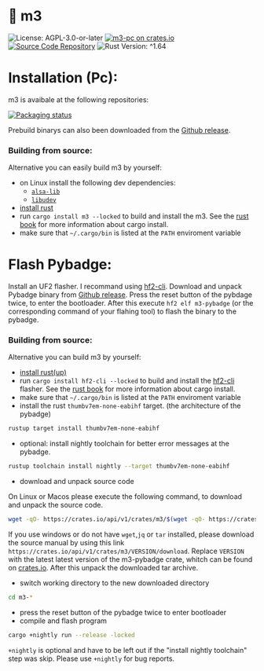 # 🚗 m3
![License: AGPL-3.0-or-later](https://img.shields.io/badge/license-AGPL--3.0--or--later-blue)
[![m3-pc on crates.io](https://img.shields.io/crates/v/m3-pc)](https://crates.io/crates/m3-pc)
[![Source Code Repository](https://img.shields.io/badge/Code-On%20GitHub-blue?logo=GitHub)](https://github.com/LuckyTurtleDev/m3)
![Rust Version: ^1.64](https://img.shields.io/badge/rustc-%5E1.64-orange.svg)

# Installation (Pc): 
m3 is avaibale at the following repositories:

[![Packaging status](https://repology.org/badge/vertical-allrepos/m3.svg)](https://repology.org/project/m3/versions)

Prebuild binarys can also been downloaded from the [Github release](https://github.com/LuckyTurtleDev/m3/releases/latest).

### Building from source: 
Alternative you can easily build m3 by yourself:
* on Linux install the following dev dependencies:
  * [`alsa-lib`](https://github.com/alsa-project/alsa-lib)
  * [`libudev`](https://github.com/systemd/systemd)
* [install rust](https://www.rust-lang.org/tools/install)
* run `cargo install m3 --locked` to build and install the m3.
See the [rust book](https://doc.rust-lang.org/cargo/commands/cargo-install.html) for more information about cargo install.
* make sure that `~/.cargo/bin` is listed at the `PATH` enviroment variable

# Flash Pybadge:
Install an UF2 flasher. I recommand using [hf2-cli](https://crates.io/crates/hf2-cli).
Download and unpack Pybadge binary from [Github release](https://github.com/LuckyTurtleDev/m3/releases/latest).
Press the reset button of the pybdage twice, to enter the bootloader.
After this execute `hf2 elf m3-pybadge` (or the corresponding command of your flahing tool) to flash the binary to the pybadge.
### Building from source: 
Alternative you can build m3 by yourself:
* [install rust(up)](https://www.rust-lang.org/tools/install)
* run `cargo install hf2-cli --locked` to build and install the [hf2-cli](https://crates.io/crates/hf2-cli) flasher.
See the [rust book](https://doc.rust-lang.org/cargo/commands/cargo-install.html) for more information about cargo install.
* make sure that `~/.cargo/bin` is listed at the `PATH` enviroment variable
* install the rust `thumbv7em-none-eabihf` target. (the architecture of the pybadge)
```bash
rustup target install thumbv7em-none-eabihf
```
* optional: install nightly toolchain for better error messages at the pybadge.
```bash
rustup toolchain install nightly --target thumbv7em-none-eabihf
```
* download and unpack source code

On Linux or Macos please execute the following command, to download and unpack the source code.
```bash
wget -qO- https://crates.io/api/v1/crates/m3/$(wget -qO- https://crates.io/api/v1/crates/m3 | jq -r '.versions[0].num')/download | tar -xz
```
If you use windows or do not have `wget`,`jq` or `tar` installed,
please download the source manual by using this link `https://crates.io/api/v1/crates/m3/VERSION/download`.
Replace `VERSION` with the latest latest version of the m3-pybadge crate, whitch can be found on [crates.io](https://crates.io/crates/m3).
After this unpack the downloaded tar archive.
* switch working directory to the new downloaded directory
```bash
cd m3-*
```
* press the reset button of the pybadge twice to enter bootloader
* compile and flash program
```bash
cargo +nightly run --release -locked
```
`+nightly` is optional and have to be left out if the "install nightly toolchain" step was skip.
Please use `+nightly` for bug reports.
